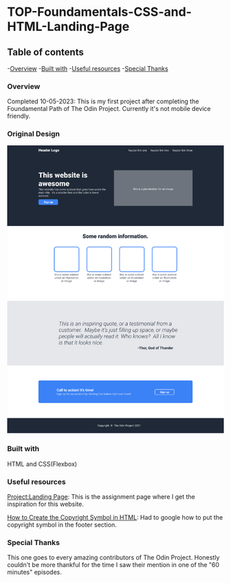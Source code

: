 # TOP-Foundamentals-CSS-and-HTML-Landing-Page

## Table of contents

-[Overview](#Overview)
-[Built with](#Built-with)
-[Useful resources](#Useful-resources)
-[Special Thanks](#Special-Thanks)

### Overview

Completed 10-05-2023:
This is my first project after completing the Foundamental Path of The Odin Project. Currently it's not mobile device friendly. 

### Original Design

![Screenshot](./image/01.png)

### Built with

HTML and CSS(Flexbox)

### Useful resources

[Project:Landing Page](https://www.theodinproject.com/lessons/foundations-landing-page): This 
is the assignment page where I get the inspiration for this website.

[How to Create the Copyright Symbol in HTML](https://careerkarma.com/blog/html-copyright-symbol/#:~:text=The%20HTML%20copyright%20symbol%20is,not%20represented%20on%20your%20keyboard.): 
Had to google how to put the copyright symbol in the footer section.

### Special Thanks
This one goes to every amazing contributors of The Odin Project. Honestly couldn't be more thankful for the time I saw their mention in one of the "60 minutes" episodes.

